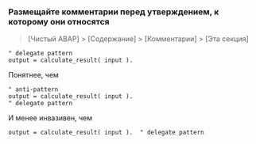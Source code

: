 ### Размещайте комментарии перед утверждением, к которому они относятся

> [Чистый ABAP] > [Содержание] > [Комментарии] > [Эта секция]

```ABAP
" delegate pattern
output = calculate_result( input ).
```

Понятнее, чем

```ABAP
" anti-pattern
output = calculate_result( input ).
" delegate pattern
```

И менее инвазивен, чем

```ABAP
output = calculate_result( input ).  " delegate pattern
```